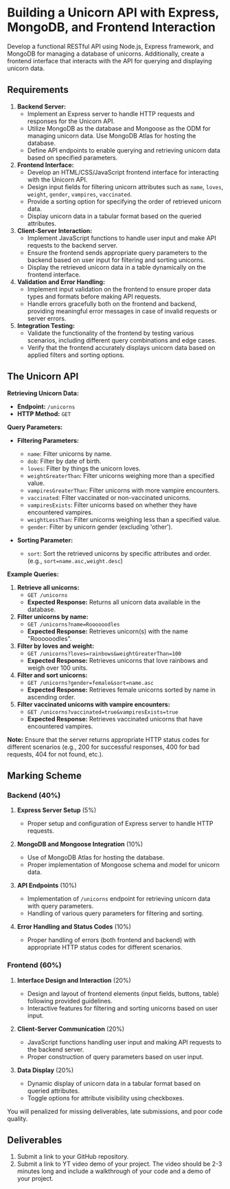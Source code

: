 # Building a Unicorn API with Express, MongoDB, and Frontend Interaction

Develop a functional RESTful API using Node.js, Express framework, and MongoDB for managing a database of unicorns. Additionally, create a frontend interface that interacts with the API for querying and displaying unicorn data.

## **Requirements**

1.  **Backend Server:**
    *   Implement an Express server to handle HTTP requests and responses for the Unicorn API.
    *   Utilize MongoDB as the database and Mongoose as the ODM for managing unicorn data. Use MongoDB Atlas for hosting the database.
    *   Define API endpoints to enable querying and retrieving unicorn data based on specified parameters.
2.  **Frontend Interface:**
    *   Develop an HTML/CSS/JavaScript frontend interface for interacting with the Unicorn API.
    *   Design input fields for filtering unicorn attributes such as `name`, `loves`, `weight`, `gender`, `vampires`, `vaccinated`.
    *   Provide a sorting option for specifying the order of retrieved unicorn data.
    *   Display unicorn data in a tabular format based on the queried attributes.
3.  **Client-Server Interaction:**
    *   Implement JavaScript functions to handle user input and make API requests to the backend server.
    *   Ensure the frontend sends appropriate query parameters to the backend based on user input for filtering and sorting unicorns.
    *   Display the retrieved unicorn data in a table dynamically on the frontend interface.
4.  **Validation and Error Handling:**
    *   Implement input validation on the frontend to ensure proper data types and formats before making API requests.
    *   Handle errors gracefully both on the frontend and backend, providing meaningful error messages in case of invalid requests or server errors.
5.  **Integration Testing:**
    *   Validate the functionality of the frontend by testing various scenarios, including different query combinations and edge cases.
    *   Verify that the frontend accurately displays unicorn data based on applied filters and sorting options.




## The Unicorn API

**Retrieving Unicorn Data:**

*   **Endpoint:** `/unicorns`
*   **HTTP Method:** `GET`

**Query Parameters:**

*   **Filtering Parameters:**
    
    *   `name`: Filter unicorns by name.
    *   `dob`: Filter by date of birth.
    *   `loves`: Filter by things the unicorn loves.
    *   `weightGreaterThan`: Filter unicorns weighing more than a specified value.
    *   `vampiresGreaterThan`: Filter unicorns with more vampire encounters.
    *   `vaccinated`: Filter vaccinated or non-vaccinated unicorns.
    *   `vampiresExists`: Filter unicorns based on whether they have encountered vampires.
    *   `weightLessThan`: Filter unicorns weighing less than a specified value.
    *   `gender`: Filter by unicorn gender (excluding 'other').
*   **Sorting Parameter:**
    
    *   `sort`: Sort the retrieved unicorns by specific attributes and order. (e.g., `sort=name.asc,weight.desc`)

**Example Queries:**

1.  **Retrieve all unicorns:**
    *   `GET /unicorns`
    *   **Expected Response:** Returns all unicorn data available in the database.
2.  **Filter unicorns by name:**
    *   `GET /unicorns?name=Roooooodles`
    *   **Expected Response:** Retrieves unicorn(s) with the name "Roooooodles".
3.  **Filter by loves and weight:**
    *   `GET /unicorns?loves=rainbows&weightGreaterThan=100`
    *   **Expected Response:** Retrieves unicorns that love rainbows and weigh over 100 units.
4.  **Filter and sort unicorns:**
    *   `GET /unicorns?gender=female&sort=name.asc`
    *   **Expected Response:** Retrieves female unicorns sorted by name in ascending order.
5.  **Filter vaccinated unicorns with vampire encounters:**
    *   `GET /unicorns?vaccinated=true&vampiresExists=true`
    *   **Expected Response:** Retrieves vaccinated unicorns that have encountered vampires.


**Note:** Ensure that the server returns appropriate HTTP status codes for different scenarios (e.g., 200 for successful responses, 400 for bad requests, 404 for not found, etc.).


## Marking Scheme

### Backend (40%)
1. **Express Server Setup** (5%)
   - Proper setup and configuration of Express server to handle HTTP requests.

2. **MongoDB and Mongoose Integration** (10%)
   - Use of MongoDB Atlas for hosting the database.
   - Proper implementation of Mongoose schema and model for unicorn data.

3. **API Endpoints** (10%)
   - Implementation of `/unicorns` endpoint for retrieving unicorn data with query parameters.
   - Handling of various query parameters for filtering and sorting.

4. **Error Handling and Status Codes** (10%)
   - Proper handling of errors (both frontend and backend) with appropriate HTTP status codes for different scenarios.

### Frontend (60%)
1. **Interface Design and Interaction** (20%)
   - Design and layout of frontend elements (input fields, buttons, table) following provided guidelines.
   - Interactive features for filtering and sorting unicorns based on user input.

2. **Client-Server Communication** (20%)
   - JavaScript functions handling user input and making API requests to the backend server.
   - Proper construction of query parameters based on user input.

3. **Data Display** (20%)
   - Dynamic display of unicorn data in a tabular format based on queried attributes.
   - Toggle options for attribute visibility using checkboxes.



You will penalized for missing deliverables, late submissions, and poor code quality.

## Deliverables
1. Submit a link to your GitHub repository.
2. Submit a link to YT video demo of your project. The video should be 2-3 minutes long and include a walkthrough of your code and a demo of your project.



